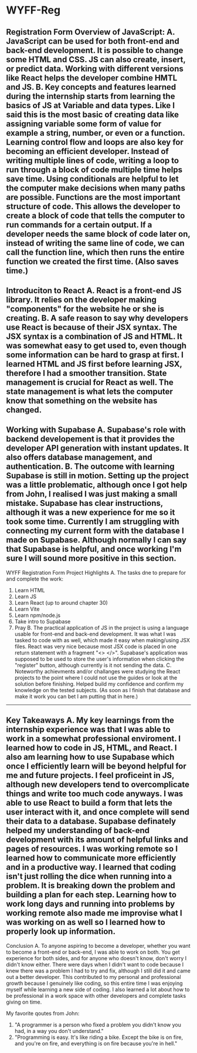 # WYFF-Reg
Registration Form
Overview of JavaScript:
A. JavaScript can be used for both front-end and back-end development. It is possible to change some HTML and CSS. 
    JS can also create, insert, or predict data. Working with different versions like React helps the developer 
    combine HMTL and JS.
B. Key concepts and features learned during the internship starts from learning the basics of JS at Variable and data types. 
    Like I said this is the most basic of creating data like assigning variable some form of value for example a string, number, or even
    or a function.   
    Learning control flow and loops are also key for becoming an efficient developer. Instead of writing multiple lines of code,
    writing a loop to run through a block of code multiple time helps save time. Using conditionals are helpful to let the 
    computer make decisions when many paths are possible.
    Functions are the most important structure of code. This allows the developer to create a block of code that tells the
    computer to run commands for a certain output. If a developer needs the same block of code later on, instead of writing 
    the same line of code, we can call the function line, which then runs the entire function we created the first time.
    (Also saves time.)
--------------------------------
Introduciton to React
A. React is a front-end JS library. It relies on the developer making "components" for the website he or she is creating. 
B. A safe reason to say why developers use React is because of their JSX syntax. The JSX syntax is a combination of JS 
    and HTML. It was somewhat easy to get used to, even though some information can be hard to grasp at first. I learned 
    HTML and JS first before learning JSX, therefore I had a smoother transition.
    State management is crucial for React as well. The state management is what lets the computer know that something on
    the website has changed. 
---------------------------------
Working with Supabase
A. Supabase's role with backend developement is that it provides the developer API generation with instant updates. It also 
    offers database management, and authentication. 
B. The outcome with learning Supabase is still in motion. Setting up the project was a little problematic, although once I 
    got help from John, I realised I was just making a small mistake. Supabase has clear instructions, although it was a new
    experience for me so it took some time.
    Currently I am struggling with connecting my current form with the database I made on Supabase. Although normally I can 
    say that Supabase is helpful, and once working I'm sure I will sound more positive in this section.
----------------------------------
WYFF Registration Form Project Highlights
A. The tasks dne to prepare for and complete the work:
  1. Learn HTML
  2. Learn JS
  3. Learn React (up to around chapter 30)
  4. Learn Vite
  5. Learn npm/node.js
  6. Take intro to Supabase
  7. Pray
B. The practical application of JS in the project is using a language usable for front-end and back-end development. It was 
    what I was tasked to code with as well, which made it easy when making/using JSX files. React was very nice because most 
    JSX code is placed in one return statement with a fragment "<> </>". Supabase's application was supposed to be used
    to store the user's information when clicking the "register" button, although currently is it not sending the data.
C. Noteworthy achievments and/or challanges were studying the React projects to the point where I could not use the guides
    or look at the solution before finishing. Helped build my confidence and confirm my knowledge on the tested subjects.
    (As soon as I finish that database and make it work you can bet I am putting that in here.)
------------------------------------
Key Takeaways
A. My key learnings from the internship experience was that I was able to work in a somewhat professional enviroment. I
    learned how to code in JS, HTML, and React. I also am learning how to use Supabase which once I efficiently learn
    will be beyond helpful for me and future projects. I feel proficeint in JS, although new developers tend to
    overcomplicate things and write too much code anyways.
    I was able to use React to build a form that lets the user interact with it, and once complete will send their data 
    to a database. Supabase definately helped my understanding of back-end development with its amount of helpful links
    and pages of resources.
    I was working remote so I learned how to communicate more efficiently and in a productive way. I learned that
    coding isn't just rolling the dice when running into a problem. It is breaking down the problem and building a
    plan for each step. Learning how to work long days and running into problems by working remote also made me 
    improvise what I was working on as well so I learned how to properly look up information.
------------------------------------
Conclusion
A. To anyone aspiring to become a developer, whether you want to become a front-end or back-end, I was able to work on both.
    You get experience for both sides, and for anyone who doesn't know, don't worry I didn't know either. There were days 
    when I didn't want to code because I knew there was a problem I had to try and fix, although I still did it and came out
    a better developer. This contributed to my personal and professional growth because I genuinely like coding, so this 
    entire time I was enjoying myself while learning a new side of coding. I also learned a lot about how to be professional 
    in a work space with other developers and complete tasks giving on time.

My favorite qoutes from John:
  1. "A programmer is a person who fixed a problem you didn't know you had, in a way you don't understand."
  2. "Programming is easy. It's like riding a bike. Except the bike is on fire, and you're on fire, and everything is on
    fire because you're in hell."


